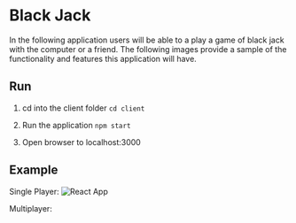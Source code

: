 # Black Jack

In the following application users will be able to a play a game of black jack with the computer or a friend. The following images provide a sample of the functionality and features this application will have.


## Run

1. cd into the client folder
`cd client`

2. Run the application
`npm start`

3. Open browser to localhost:3000


## Example
Single Player:
![React App](https://user-images.githubusercontent.com/38298940/108430320-32f62480-720f-11eb-97cf-b9cc6eb5fa9c.gif)

Multiplayer:



